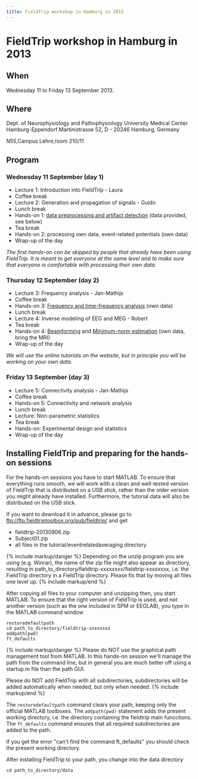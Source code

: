 ```yaml
---
title: FieldTrip workshop in Hamburg in 2013
---
```


# FieldTrip workshop in Hamburg in 2013

## When

Wednesday 11 to Friday 13 September 2013.

## Where

Dept. of Neurophysiology and Pathophysiology
University Medical Center Hamburg-Eppendorf
Martinistrasse 52, D - 20246 Hamburg, Germany

N55,Campus Lehre,room 210/11

## Program

### Wednesday 11 September (day 1)

- Lecture 1: Introduction into FieldTrip - Laura
- Coffee break
- Lecture 2: Generation and propagation of signals - Guido
- Lunch break
- Hands-on 1: [data preprocessing and artifact detection](/tutorial/eventrelatedaveraging) (data provided, see below)
- Tea break
- Hands-on 2: processing own data, event-related potentials (own data)
- Wrap-up of the day

_The first hands-on can be skipped by people that already have been using FieldTrip. It is meant to get everyone at the same level and to make sure that everyone is comfortable with processing their own data._

### Thursday 12 September (day 2)

- Lecture 3: Frequency analysis - Jan-Mathijs
- Coffee break
- Hands-on 3: [Frequency and time-frequency analysis](/tutorial/timefrequencyanalysis) (own data)
- Lunch break
- Lecture 4: Inverse modeling of EEG and MEG - Robert
- Tea break
- Hands-on 4: [Beamforming](/tutorial/beamformer) and [Minimum-norm estimation](/tutorial/minimumnormestimate) (own data, bring the MRI)
- Wrap-up of the day

_We will use the online tutorials on the website, but in principle you will be working on your own data._

### Friday 13 September (day 3)

- Lecture 5: Connectivity analysis - Jan-Mathijs
- Coffee break
- Hands-on 5: Connectivity and network analysis
- Lunch break
- Lecture: Non-parametric statistics
- Tea break
- Hands-on: Experimental design and statistics
- Wrap-up of the day

## Installing FieldTrip and preparing for the hands-on sessions

For the hands-on sessions you have to start MATLAB. To ensure that
everything runs smooth, we will work with a clean and well-tested
version of FieldTrip that is distributed on a USB stick, rather than the older version you might already have installed. Furthermore, the tutorial data will also be distributed on the USB stick.

If you want to download it in advance, please go to <ftp://ftp.fieldtriptoolbox.org/pub/fieldtrip/> and get

- fieldtrip-20130906.zip
- Subject01.zip
- all files in the tutorial/eventrelatedaveraging directory

{% include markup/danger %}
Depending on the unzip program you are using (e.g. Winrar), the name of the zip file might also appear as directiory, resulting in path_to_directory/fieldtrip-xxxxxxxx/fieldtrip-xxxxxxxx, i.e. the FieldTrip directory in a FieldTrip directory. Please fix that by moving all files one level up.
{% include markup/end %}

After copying all files to your computer and unzipping then, you start MATLAB. To ensure that the right version of FieldTrip is used, and not another version (such as the one included in SPM or EEGLAB), you type in the MATLAB command window

    restoredefaultpath
    cd path_to_directory/fieldtrip-xxxxxxxx
    addpath(pwd)
    ft_defaults

{% include markup/danger %}
Please do NOT use the graphical path management tool from MATLAB. In this hands-on session we'll manage the path from the command line, but in general you are much better off using a startup.m file than the path GUI.

Please do NOT add FieldTrip with all subdirectories, subdirectories will be added automatically when needed, but only when needed.
{% include markup/end %}

The `restoredefaultpath` command clears your path, keeping only the
official MATLAB toolboxes. The `addpath(pwd)` statement adds the
present working directory, i.e. the directory containing the fieldtrip
main funcctions. The `ft_defaults` command ensures that all required
subdirectories are added to the path.

If you get the error "can't find the command ft_defaults" you should check the present working directory.

After installing FieldTrip to your path, you change into the data directory

    cd path_to_directory/data
